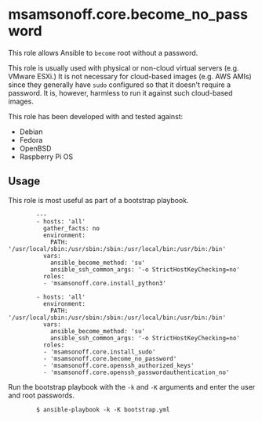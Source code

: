 # msamsonoff.core.become\_no\_password

This role allows Ansible to `become` root without a password.

This role is usually used with physical or non-cloud virtual servers (e.g. VMware ESXi.)
It is not necessary for cloud-based images (e.g. AWS AMIs) since they generally have `sudo` configured so that it doesn't require a password.
It is, however, harmless to run it against such cloud-based images.

This role has been developed with and tested against:

* Debian
* Fedora
* OpenBSD
* Raspberry Pi OS

## Usage

This role is most useful as part of a bootstrap playbook.

            ---
            - hosts: 'all'
              gather_facts: no
              environment:
                PATH: '/usr/local/sbin:/usr/sbin:/sbin:/usr/local/bin:/usr/bin:/bin'
              vars:
                ansible_become_method: 'su'
                ansible_ssh_common_args: '-o StrictHostKeyChecking=no'
              roles:
              - 'msamsonoff.core.install_python3'

            - hosts: 'all'
              environment:
                PATH: '/usr/local/sbin:/usr/sbin:/sbin:/usr/local/bin:/usr/bin:/bin'
              vars:
                ansible_become_method: 'su'
                ansible_ssh_common_args: '-o StrictHostKeyChecking=no'
              roles:
              - 'msamsonoff.core.install_sudo'
              - 'msamsonoff.core.become_no_password'
              - 'msamsonoff.core.openssh_authorized_keys'
              - 'msamsonoff.core.openssh_passwordauthentication_no'

Run the bootstrap playbook with the `-k` and `-K` arguments and enter the user and root passwords.

            $ ansible-playbook -k -K bootstrap.yml
